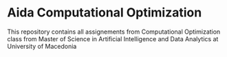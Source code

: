 # Aida Computational Optimization

This repository contains all assignements from Computational Optimization class from Master of Science in Artificial Intelligence and Data Analytics at University of Macedonia